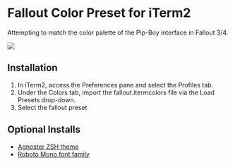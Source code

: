 # Fallout Color Preset for iTerm2

Attempting to match the color palette of the Pip-Boy interface in Fallout 3/4.

![](https://raw.githubusercontent.com/jacobproffer/iterm2-fallout/master/img/iterm2-fallout-preview.png)

## Installation

1. In iTerm2, access the Preferences pane and select the Profiles tab.
2. Under the Colors tab, import the fallout.itermcolors file via the Load Presets drop-down.
3. Select the fallout preset

## Optional Installs

+ [Agnoster ZSH theme](https://github.com/agnoster/agnoster-zsh-theme)
+ [Roboto Mono font family](https://github.com/powerline/fonts/tree/master/RobotoMono)